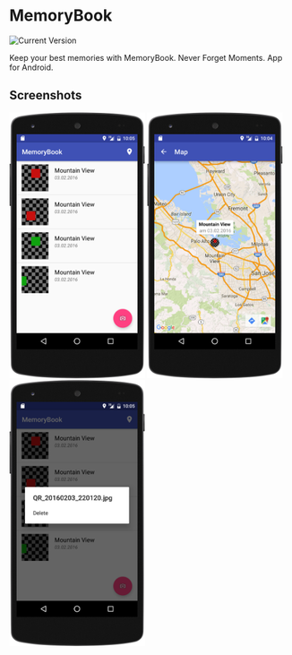 # MemoryBook

![Current Version](https://img.shields.io/badge/current-alpha-brightgreen.svg)

Keep your best memories with MemoryBook. Never Forget Moments. App for Android.

## Screenshots

<img src="/screenshots/sreen2.png" alt="Main Screen" width="242" height="475"/>
<img src="/screenshots/sreen1.png" alt="Show Pictures on Maps" width="242" height="475"/>
<img src="/screenshots/screen3.png" alt="Delete Pictures" width="242" height="475"/>
